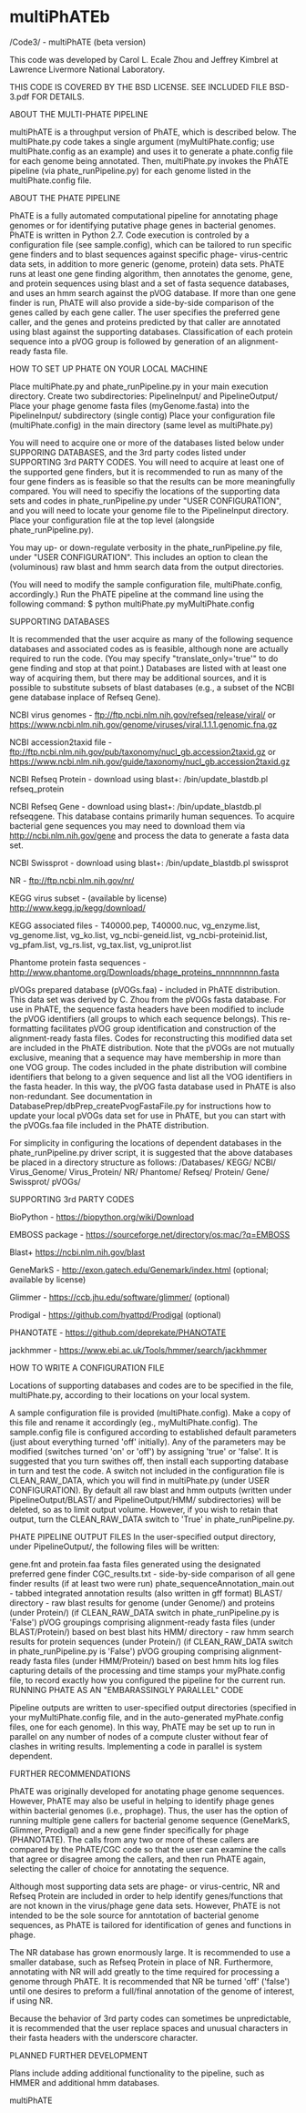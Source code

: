 # multiPhATEb
/Code3/ - multiPhATE (beta version)

This code was developed by Carol L. Ecale Zhou and Jeffrey Kimbrel at Lawrence Livermore National Laboratory.

THIS CODE IS COVERED BY THE BSD LICENSE. SEE INCLUDED FILE BSD-3.pdf FOR DETAILS.

ABOUT THE MULTI-PHATE PIPELINE

multiPhATE is a throughput version of PhATE, which is described below. The multiPhate.py code takes a single argument (myMultiPhate.config; use multiPhate.config as an example) and uses it to generate a phate.config file for each genome being annotated. Then, multiPhate.py invokes the PhATE pipeline (via phate_runPipeline.py) for each genome listed in the multiPhate.config file.

ABOUT THE PHATE PIPELINE

PhATE is a fully automated computational pipeline for annotating phage genomes or for identifying putative phage genes in bacterial genomes. PhATE is written in Python 2.7. Code execution is controled by a configuration file (see sample.config), which can be tailored to run specific gene finders and to blast sequences against specific phage- virus-centric data sets, in addition to more generic (genome, protein) data sets. PhATE runs at least one gene finding algorithm, then annotates the genome, gene, and protein sequences using blast and a set of fasta sequence databases, and uses an hmm search against the pVOG database. If more than one gene finder is run, PhATE will also provide a side-by-side comparison of the genes called by each gene caller. The user specifies the preferred gene caller, and the genes and proteins predicted by that caller are annotated using blast against the supporting databases. Classification of each protein sequence into a pVOG group is followed by generation of an alignment-ready fasta file.

HOW TO SET UP PHATE ON YOUR LOCAL MACHINE

Place multiPhate.py and phate_runPipeline.py in your main execution directory. Create two subdirectories: PipelineInput/ and PipelineOutput/ Place your phage genome fasta files (myGenome.fasta) into the PipelineInput/ subdirectory (single contig) Place your configuration file (multiPhate.config) in the main directory (same level as multiPhate.py)

You will need to acquire one or more of the databases listed below under SUPPORING DATABASES, and the 3rd party codes listed under SUPPORTING 3rd PARTY CODES. You will need to acquire at least one of the supported gene finders, but it is recommended to run as many of the four gene finders as is feasible so that the results can be more meaningfully compared. You will need to specifiy the locations of the supporting data sets and codes in phate_runPipeline.py under "USER CONFIGURATION", and you will need to locate your genome file to the PipelineInput directory. Place your configuration file at the top level (alongside phate_runPipeline.py).

You may up- or down-regulate verbosity in the phate_runPipeline.py file, under "USER CONFIGURATION". This includes an option to clean the (voluminous) raw blast and hmm search data from the output directories.

(You will need to modify the sample configuration file, multiPhate.config, accordingly.) Run the PhATE pipeline at the command line using the following command: $ python multiPhate.py myMultiPhate.config

SUPPORTING DATABASES

It is recommended that the user acquire as many of the following sequence databases and associated codes as is feasible, although none are actually required to run the code. (You may specify "translate_only='true'" to do gene finding and stop at that point.) Databases are listed with at least one way of acquiring them, but there may be additional sources, and it is possible to substitute subsets of blast databases (e.g., a subset of the NCBI gene database inplace of Refseq Gene).

NCBI virus genomes - ftp://ftp.ncbi.nlm.nih.gov/refseq/release/viral/ or https://www.ncbi.nlm.nih.gov/genome/viruses/viral.1.1.1.genomic.fna.gz

NCBI accession2taxid file - ftp://ftp.ncbi.nlm.nih.gov/pub/taxonomy/nucl_gb.accession2taxid.gz or https://www.ncbi.nlm.nih.gov/guide/taxonomy/nucl_gb.accession2taxid.gz

NCBI Refseq Protein - download using blast+: /bin/update_blastdb.pl refseq_protein

NCBI Refseq Gene - download using blast+: /bin/update_blastdb.pl refseqgene. This database contains primarily human sequences. To acquire bacterial gene sequences you may need to download them via http://ncbi.nlm.nih.gov/gene and process the data to generate a fasta data set.

NCBI Swissprot - download using blast+: /bin/update_blastdb.pl swissprot

NR - ftp://ftp.ncbi.nlm.nih.gov/nr/

KEGG virus subset - (available by license) http://www.kegg.jp/kegg/download/

KEGG associated files - T40000.pep, T40000.nuc, vg_enzyme.list, vg_genome.list, vg_ko.list, vg_ncbi-geneid.list, vg_ncbi-proteinid.list, vg_pfam.list, vg_rs.list, vg_tax.list, vg_uniprot.list

Phantome protein fasta sequences - http://www.phantome.org/Downloads/phage_proteins_nnnnnnnnn.fasta

pVOGs prepared database (pVOGs.faa) - included in PhATE distribution. This data set was derived by C. Zhou from the pVOGs fasta database. For use in PhATE, the sequence fasta headers have been modified to include the pVOG identifiers (all groups to which each sequence belongs). This re-formatting facilitates pVOG group identification and construction of the alignment-ready fasta files. Codes for reconstructing this modified data set are included in the PhATE distribution. Note that the pVOGs are not mutually exclusive, meaning that a sequence may have membership in more than one VOG group. The codes included in the phate distribution will combine identifiers that belong to a given sequence and list all the VOG identifiers in the fasta header. In this way, the pVOG fasta database used in PhATE is also non-redundant. See documentation in DatabasePrep/dbPrep_createPvogFastaFile.py for instructions how to update your local pVOGs data set for use in PhATE, but you can start with the pVOGs.faa file included in the PhATE distribution.

For simplicity in configuring the locations of dependent databases in the phate_runPipeline.py driver script, it is suggested that the above databases be placed in a directory structure as follows: 
/Databases/ 
	KEGG/ 
	NCBI/ 
		Virus_Genome/ 
		Virus_Protein/ 
	NR/ 
	Phantome/ 
	Refseq/ 
		Protein/ 
		Gene/ 
	Swissprot/ 
	pVOGs/

SUPPORTING 3rd PARTY CODES

BioPython - https://biopython.org/wiki/Download

EMBOSS package - https://sourceforge.net/directory/os:mac/?q=EMBOSS

Blast+ https://ncbi.nlm.nih.gov/blast

GeneMarkS - http://exon.gatech.edu/Genemark/index.html (optional; available by license)

Glimmer - https://ccb.jhu.edu/software/glimmer/ (optional)

Prodigal - https://github.com/hyattpd/Prodigal (optional)

PHANOTATE - https://github.com/deprekate/PHANOTATE

jackhmmer - https://www.ebi.ac.uk/Tools/hmmer/search/jackhmmer

HOW TO WRITE A CONFIGURATION FILE

Locations of supporting databases and codes are to be specified in the file, multiPhate.py, according to their locations on your local system.

A sample configuration file is provided (multiPhate.config). Make a copy of this file and rename it accordingly (eg., myMultiPhate.config). The sample.config file is configured according to established default parameters (just about everything turned 'off' initially). Any of the parameters may be modified (switches turned 'on' or 'off') by assigning 'true' or 'false'. It is suggested that you turn swithes off, then install each supporting database in turn and test the code. A switch not included in the configuration file is CLEAN_RAW_DATA, which you will find in multiPhate.py (under USER CONFIGURATION). By default all raw blast and hmm outputs (written under PipelineOutput/BLAST/ and PipelineOutput/HMM/ subdirectories) will be deleted, so as to limit output volume. However, if you wish to retain that output, turn the CLEAN_RAW_DATA switch to 'True' in phate_runPipeline.py.

PHATE PIPELINE OUTPUT FILES In the user-specified output directory, under PipelineOutput/, the following files will be written:

gene.fnt and protein.faa fasta files generated using the designated preferred gene finder
CGC_results.txt - side-by-side comparison of all gene finder results (if at least two were run)
phate_sequenceAnnotation_main.out - tabbed integrated annotation results (also written in gff format)
BLAST/ directory - raw blast results for genome (under Genome/) and proteins (under Protein/) (if CLEAN_RAW_DATA switch in phate_runPipeline.py is 'False')
pVOG groupings comprising alignment-ready fasta files (under BLAST/Protein/) based on best blast hits
HMM/ directory - raw hmm search results for protein sequences (under Protein/) (if CLEAN_RAW_DATA switch in phate_runPipeline.py is 'False')
pVOG grouping comprising alignment-ready fasta files (under HMM/Protein/) based on best hmm hits
log files capturing details of the processing and time stamps
your myPhate.config file, to record exactly how you configured the pipeline for the current run.
RUNNING PHATE AS AN "EMBARASSINGLY PARALLEL" CODE

Pipeline outputs are written to user-specified output directories (specified in your myMultiPhate.config file, and in the auto-generated myPhate.config files, one for each genome). In this way, PhATE may be set up to run in parallel on any number of nodes of a compute cluster without fear of clashes in writing results. Implementing a code in parallel is system dependent.

FURTHER RECOMMENDATIONS

PhATE was originally developed for anotating phage genome sequences. However, PhATE may also be useful in helping to identify phage genes within bacterial genomes (i.e., prophage). Thus, the user has the option of running multiple gene callers for bacterial genome sequence (GeneMarkS, Glimmer, Prodigal) and a new gene finder specifically for phage (PHANOTATE). The calls from any two or more of these callers are compared by the PhATE/CGC code so that the user can examine the calls that agree or disagree among the callers, and then run PhATE again, selecting the caller of choice for annotating the sequence.

Although most supporting data sets are phage- or virus-centric, NR and Refseq Protein are included in order to help identify genes/functions that are not known in the virus/phage gene data sets. However, PhATE is not intended to be the sole source for anntotation of bacterial genome sequences, as PhATE is tailored for identification of genes and functions in phage.

The NR database has grown enormously large. It is recommended to use a smaller database, such as Refseq Protein in place of NR. Furthermore, annotating with NR will add greatly to the time required for processing a genome through PhATE. It is recommended that NR be turned 'off' ('false') until one desires to preform a full/final annotation of the genome of interest, if using NR.

Because the behavior of 3rd party codes can sometimes be unpredictable, it is recommended that the user replace spaces and unusual characters in their fasta headers with the underscore character.

PLANNED FURTHER DEVELOPMENT

Plans include adding additional functionality to the pipeline, such as HMMER and additional hmm databases.

multiPhATE
